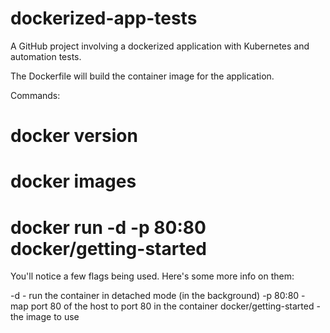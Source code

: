 # dockerized-app-tests
A GitHub project involving a dockerized application with Kubernetes and automation tests.

The Dockerfile will build the container image for the application.

Commands:
# docker version
# docker images
# docker run -d -p 80:80 docker/getting-started

You'll notice a few flags being used. Here's some more info on them:

-d - run the container in detached mode (in the background)
-p 80:80 - map port 80 of the host to port 80 in the container
docker/getting-started - the image to use